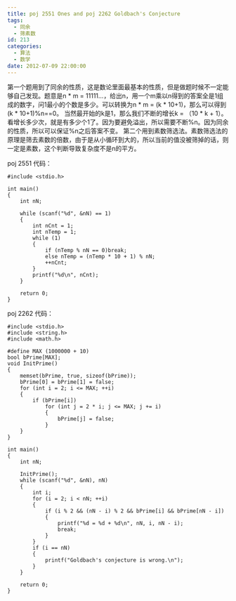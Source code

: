 ```yaml
---
title: poj 2551 Ones and poj 2262 Goldbach's Conjecture
tags:
  - 同余
  - 筛素数
id: 213
categories:
  - 算法
  - 数学
date: 2012-07-09 22:00:00
---
```


第一个题用到了同余的性质，这是数论里面最基本的性质，但是做题时候不一定能够自己发现。题意是n * m = 11111...，给出n，用一个m乘以n得到的答案全是1组成的数字，问1最小的个数是多少。可以转换为n * m = (k * 10+1)，那么可以得到(k * 10+1)%n==0。
当然最开始的k是1，那么我们不断的增长k = （10 * k + 1）。看增长多少次，就是有多少个1了。因为要避免溢出，所以需要不断%n。因为同余的性质，所以可以保证%n之后答案不变。
第二个用到素数筛选法。素数筛选法的原理是筛去素数的倍数，由于是从小循环到大的，所以当前的值没被筛掉的话，则一定是素数，这个判断导致复杂度不是n的平方。

poj 2551 代码：
``` stylus
#include <stdio.h>

int main()
{
    int nN;

    while (scanf("%d", &nN) == 1)
    {
        int nCnt = 1;
        int nTemp = 1;
        while (1)
        {
            if (nTemp % nN == 0)break;
            else nTemp = (nTemp * 10 + 1) % nN;
            ++nCnt;
        }
        printf("%d\n", nCnt);
    }

    return 0;
}
```
poj 2262 代码：
``` stylus
#include <stdio.h>
#include <string.h>
#include <math.h>

#define MAX (1000000 + 10)
bool bPrime[MAX];
void InitPrime()
{
    memset(bPrime, true, sizeof(bPrime));
    bPrime[0] = bPrime[1] = false;
    for (int i = 2; i <= MAX; ++i)
    {
        if (bPrime[i])
            for (int j = 2 * i; j <= MAX; j += i)
            {
                bPrime[j] = false;
            }
    }
}

int main()
{
    int nN;

    InitPrime();
    while (scanf("%d", &nN), nN)
    {
        int i;
        for (i = 2; i < nN; ++i)
        {
            if (i % 2 && (nN - i) % 2 && bPrime[i] && bPrime[nN - i])
            {
                printf("%d = %d + %d\n", nN, i, nN - i);
                break;
            }
        }
        if (i == nN)
        {
            printf("Goldbach's conjecture is wrong.\n");
        }
    }

    return 0;
}
```